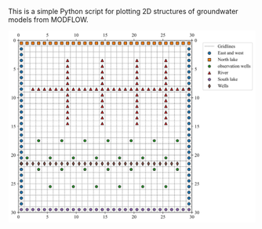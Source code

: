 This is a simple Python script for plotting 2D structures of groundwater models from MODFLOW.

![](output.svg)
